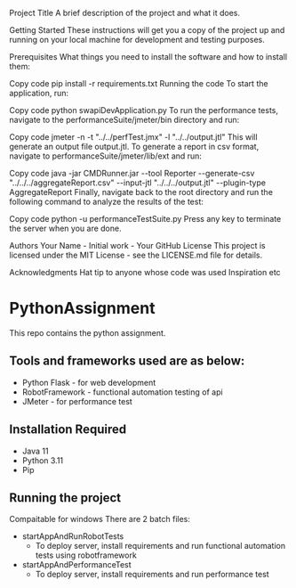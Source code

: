 


Project Title
A brief description of the project and what it does.

Getting Started
These instructions will get you a copy of the project up and running on your local machine for development and testing purposes.

Prerequisites
What things you need to install the software and how to install them:

Copy code
pip install -r requirements.txt
Running the code
To start the application, run:

Copy code
python swapiDevApplication.py
To run the performance tests, navigate to the performanceSuite/jmeter/bin directory and run:

Copy code
jmeter -n -t "../../perfTest.jmx" -l "../../output.jtl"
This will generate an output file output.jtl. To generate a report in csv format, navigate to performanceSuite/jmeter/lib/ext and run:

Copy code
java -jar CMDRunner.jar --tool Reporter --generate-csv "../../../aggregateReport.csv" --input-jtl "../../../output.jtl" --plugin-type AggregateReport
Finally, navigate back to the root directory and run the following command to analyze the results of the test:

Copy code
python -u performanceTestSuite.py
Press any key to terminate the server when you are done.

Authors
Your Name - Initial work - Your GitHub
License
This project is licensed under the MIT License - see the LICENSE.md file for details.

Acknowledgments
Hat tip to anyone whose code was used
Inspiration
etc

# PythonAssignment
This repo contains the python assignment. 

## Tools and frameworks used are as below:
- Python Flask - for web development
- RobotFramework - functional automation testing of api
- JMeter - for performance test

## Installation Required
- Java 11
- Python 3.11
- Pip

## Running the project
Compaitable for windows
There are 2 batch files:
- startAppAndRunRobotTests
  * To deploy server, install requirements and run functional automation tests using robotframework
- startAppAndPerformanceTest
  * To deploy server, install requirements and run performance test
